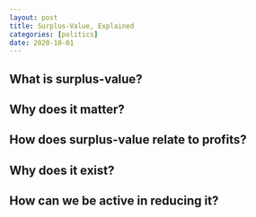 ```yaml
---
layout: post
title: Surplus-Value, Explained
categories: [politics]
date: 2020-10-01
---
```


## What is surplus-value?

## Why does it matter?

## How does surplus-value relate to profits?

## Why does it exist?

## How can we be active in reducing it?